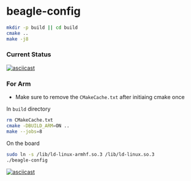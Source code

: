 # beagle-config

```bash
mkdir -p build || cd build
cmake ..
make -j8
```

### Current Status
[![asciicast](https://asciinema.org/a/XPxOSDxAXEvBEK5efNpVU6bEe.svg)](https://asciinema.org/a/XPxOSDxAXEvBEK5efNpVU6bEe)

### For Arm

* Make sure to remove the `CMakeCache.txt` after initiaing cmake once

In `build` directory

```sh
rm CMakeCache.txt
cmake -DBUILD_ARM=ON ..  
make --jobs=8
```


On the board
```sh
sudo ln -s /lib/ld-linux-armhf.so.3 /lib/ld-linux.so.3
./beagle-config
```

[![asciicast](https://asciinema.org/a/i0CJ56NdL6e28jXl31RQuRYUl.svg)](https://asciinema.org/a/i0CJ56NdL6e28jXl31RQuRYUl)